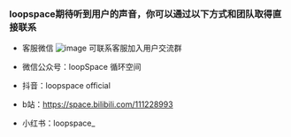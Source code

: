 ### loopspace期待听到用户的声音，你可以通过以下方式和团队取得直接联系

+ 客服微信
  ![image](https://cdn2.loopspace.club/5841750576849_.pic.jpg)
可联系客服加入用户交流群

+ 微信公众号：loopSpace 循环空间
+ 抖音：loopspace official
+ b站：https://space.bilibili.com/111228993
+ 小红书：loopspace_
